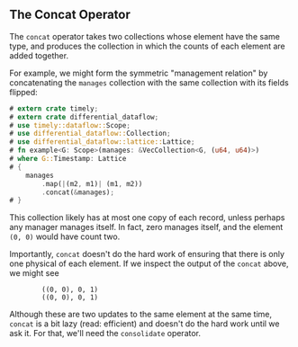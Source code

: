 ## The Concat Operator

The `concat` operator takes two collections whose element have the same type, and produces the collection in which the counts of each element are added together.

For example, we might form the symmetric "management relation" by concatenating the `manages` collection with the same collection with its fields flipped:

```rust
# extern crate timely;
# extern crate differential_dataflow;
# use timely::dataflow::Scope;
# use differential_dataflow::Collection;
# use differential_dataflow::lattice::Lattice;
# fn example<G: Scope>(manages: &VecCollection<G, (u64, u64)>)
# where G::Timestamp: Lattice
# {
    manages
        .map(|(m2, m1)| (m1, m2))
        .concat(&manages);
# }
```

This collection likely has at most one copy of each record, unless perhaps any manager manages itself. In fact, zero manages itself, and the element `(0, 0)` would have count two.

Importantly, `concat` doesn't do the hard work of ensuring that there is only one physical of each element. If we inspect the output of the `concat` above, we might see

```ignore
        ((0, 0), 0, 1)
        ((0, 0), 0, 1)
```

Although these are two updates to the same element at the same time, `concat` is a bit lazy (read: efficient) and doesn't do the hard work until we ask it. For that, we'll need the `consolidate` operator.
